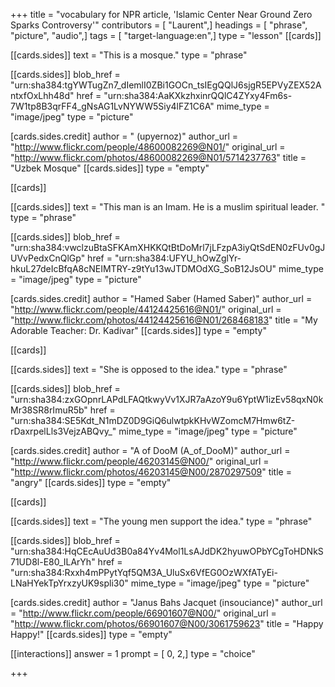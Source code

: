 +++
title = "vocabulary for NPR article, 'Islamic Center Near Ground Zero Sparks Controversy'"
contributors = [ "Laurent",]
headings = [ "phrase", "picture", "audio",]
tags = [ "target-language:en",]
type = "lesson"
[[cards]]

[[cards.sides]]
text = "This is a mosque."
type = "phrase"

[[cards.sides]]
blob_href = "urn:sha384:tgYWTugZn7_dIemlI0ZBi1GOCn_tsIEgQQlJ6sjgR5EPVyZEX52AntxfOxLhh48d"
href = "urn:sha384:AaKXkzhxinrQQlC4ZYxy4Fm6s-7W1tp8B3qrFF4_gNsAG1LvNYWW5Siy4lFZ1C6A"
mime_type = "image/jpeg"
type = "picture"

[cards.sides.credit]
author = " (upyernoz)"
author_url = "http://www.flickr.com/people/48600082269@N01/"
original_url = "http://www.flickr.com/photos/48600082269@N01/5714237763"
title = "Uzbek Mosque"
[[cards.sides]]
type = "empty"

[[cards]]

[[cards.sides]]
text = "This man is an Imam. He is a muslim spiritual leader. "
type = "phrase"

[[cards.sides]]
blob_href = "urn:sha384:vwclzuBtaSFKAmXHKKQtBtDoMrl7jLFzpA3iyQtSdEN0zFUv0gJUVvPedxCnQlGp"
href = "urn:sha384:UFYU_hOwZglYr-hkuL27deIcBfqA8cNEIMTRY-z9tYu13wJTDMOdXG_SoB12JsOU"
mime_type = "image/jpeg"
type = "picture"

[cards.sides.credit]
author = "Hamed Saber (Hamed Saber)"
author_url = "http://www.flickr.com/people/44124425616@N01/"
original_url = "http://www.flickr.com/photos/44124425616@N01/268468183"
title = "My Adorable Teacher: Dr. Kadivar"
[[cards.sides]]
type = "empty"

[[cards]]

[[cards.sides]]
text = "She is opposed to the idea."
type = "phrase"

[[cards.sides]]
blob_href = "urn:sha384:zxGOpnrLAPdLFAQtkwyVv1XJR7aAzoY9u6YptW1izEv58qxN0kMr38SR8rImuR5b"
href = "urn:sha384:SE5Kdt_N1mDZ0D9GiQ6ulwtpkKHvWZomcM7Hmw6tZ-rDaxrpelLls3VejzABQvy_"
mime_type = "image/jpeg"
type = "picture"

[cards.sides.credit]
author = "A of DooM (A_of_DooM)"
author_url = "http://www.flickr.com/people/46203145@N00/"
original_url = "http://www.flickr.com/photos/46203145@N00/2870297509"
title = "angry"
[[cards.sides]]
type = "empty"

[[cards]]

[[cards.sides]]
text = "The young men support the idea."
type = "phrase"

[[cards.sides]]
blob_href = "urn:sha384:HqCEcAuUd3B0a84Yv4Mol1LsAJdDK2hyuwOPbYCgToHDNkS71UD8l-E80_ILArYh"
href = "urn:sha384:Rxxh4mPPytYqf5QM3A_UluSx6VfEG0OzWXfATyEi-LNaHYekTpYrxzyUK9spli30"
mime_type = "image/jpeg"
type = "picture"

[cards.sides.credit]
author = "Janus Bahs Jacquet (insouciance)"
author_url = "http://www.flickr.com/people/66901607@N00/"
original_url = "http://www.flickr.com/photos/66901607@N00/3061759623"
title = "Happy Happy!"
[[cards.sides]]
type = "empty"

[[interactions]]
answer = 1
prompt = [ 0, 2,]
type = "choice"

+++
